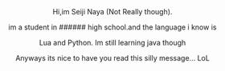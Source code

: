 <body>
<header>
<text>Hi,im Seiji Naya (Not Really though).

im a student in ###### high school.and the language i know is

Lua and Python. Im still learning java though 

Anyways its nice to have you read this silly message... LoL
<text>

</header>
</body>
